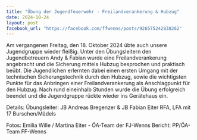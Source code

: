 ```yaml
---
title: "Übung der Jugendfeuerwehr - Freilandverankerung & Hubzug"
date: 2024-10-24
layout: post
facebook_url: "https://facebook.com/ffwenns/posts/926575242838262"
---
```


Am vergangenen Freitag, den 18. Oktober 2024 übte auch unsere Jugendgruppe wieder fleißig. Unter den Übungsleitern den Jugendbetreuern Andy & Fabian wurde eine Freilandverankerung angebracht und die Sicherung mittels Hubzug besprochen und praktisch beübt. Die Jugendlichen erlernten dabei einen ersten Umgang mit der technischen Sicherungstechnik durch den Hubzug, sowie die wichtigsten Punkte für das Anbringen einer Freilandverankerung als Anschlagpunkt für den Hubzug. 
Nach rund eineinhalb Stunden wurde die Übung erfolgreich beendet und die Jugendgruppe rückte wieder ins Gerätehaus ein. 

Details:
 Übungsleiter: JB Andreas Bregenzer & JB Fabian Eiter
 RFA, LFA mit 17 Burschen/Mädels

 Fotos: Emilia Wille / Martina Eiter - ÖA-Team der FJ-Wenns 
 Bericht: PP/ÖA-Team FF-Wenns